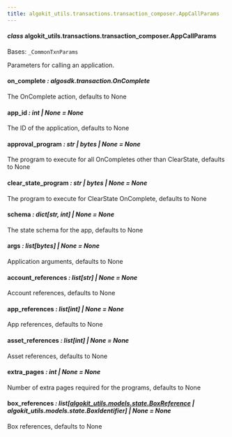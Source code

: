 ```yaml
---
title: algokit_utils.transactions.transaction_composer.AppCallParams
---
```


#### _class_ algokit_utils.transactions.transaction_composer.AppCallParams

Bases: `_CommonTxnParams`

Parameters for calling an application.

#### on_complete _: algosdk.transaction.OnComplete_

The OnComplete action, defaults to None

#### app_id _: int | None_ _= None_

The ID of the application, defaults to None

#### approval_program _: str | bytes | None_ _= None_

The program to execute for all OnCompletes other than ClearState, defaults to None

#### clear_state_program _: str | bytes | None_ _= None_

The program to execute for ClearState OnComplete, defaults to None

#### schema _: dict[str, int] | None_ _= None_

The state schema for the app, defaults to None

#### args _: list[bytes] | None_ _= None_

Application arguments, defaults to None

#### account_references _: list[str] | None_ _= None_

Account references, defaults to None

#### app_references _: list[int] | None_ _= None_

App references, defaults to None

#### asset_references _: list[int] | None_ _= None_

Asset references, defaults to None

#### extra_pages _: int | None_ _= None_

Number of extra pages required for the programs, defaults to None

#### box_references _: list[[algokit_utils.models.state.BoxReference](/reference/algokit-utils-py/api/models/state/boxreference/#algokit_utils.models.state.BoxReference) | algokit_utils.models.state.BoxIdentifier] | None_ _= None_

Box references, defaults to None
